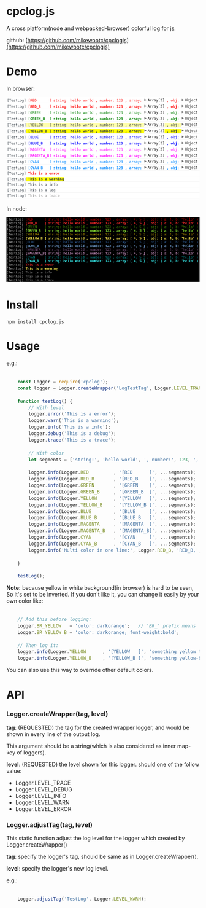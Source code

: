 # cpclog.js

A cross platform(node and webpacked-browser) colorful log for js.

github: [https://github.com/mikewootc/cpclogjs](https://github.com/mikewootc/cpclogjs)


# Demo

In browser:

![in_browser.png](./doc/in_browser.png)

In node:

![in_node.png](./doc/in_node.png)


# Install

    npm install cpclog.js


# Usage

e.g.:

``` javascript

    const Logger = require('cpclog');
    const logger = Logger.createWrapper('LogTestTag', Logger.LEVEL_TRACE);

    function testLog() {
        // With level
        logger.error('This is a error');
        logger.warn('This is a warning');
        logger.info('This is a info');
        logger.debug('This is a debug');
        logger.trace('This is a trace');

        // With color
        let segments = ['string:', 'hello world', ', number:', 123, ', array:', [4, 5], ', obj:', {a: 1, b: 'hello'}];

        logger.info(Logger.RED         , '[RED      ]', ...segments);
        logger.info(Logger.RED_B       , '[RED_B    ]', ...segments);
        logger.info(Logger.GREEN       , '[GREEN    ]', ...segments);
        logger.info(Logger.GREEN_B     , '[GREEN_B  ]', ...segments);
        logger.info(Logger.YELLOW      , '[YELLOW   ]', ...segments);
        logger.info(Logger.YELLOW_B    , '[YELLOW_B ]', ...segments);
        logger.info(Logger.BLUE        , '[BLUE     ]', ...segments);
        logger.info(Logger.BLUE_B      , '[BLUE_B   ]', ...segments);
        logger.info(Logger.MAGENTA     , '[MAGENTA  ]', ...segments);
        logger.info(Logger.MAGENTA_B   , '[MAGENTA_B]', ...segments);
        logger.info(Logger.CYAN        , '[CYAN     ]', ...segments);
        logger.info(Logger.CYAN_B      , '[CYAN_B   ]', ...segments);
        logger.info('Multi color in one line:', Logger.RED_B, 'RED_B,', Logger.GREEN_B, 'GREEN_B,', Logger.BLUE_B, 'BLUE_B,', Logger.CLR, 'and no color');

    }

    testLog();

```

**Note:** because yellow in white background(in browser) is hard to be seen, So it's set to be
inverted. If you don't like it, you can change it easily by your own color like:

``` javascript

    // Add this before logging:
    Logger.BR_YELLOW   = 'color: darkorange';   // 'BR_' prefix means 'browser'
    Logger.BR_YELLOW_B = 'color: darkorange; font-weight:bold';

    // Then log it:
    logger.info(Logger.YELLOW      , '[YELLOW   ]', 'something yellow to show');
    logger.info(Logger.YELLOW_B    , '[YELLOW_B ]', 'something yellow-bold to show');

```

You can also use this way to override other default colors.

# API

### Logger.createWrapper(tag, level)

**tag**: (REQUESTED) the tag for the created wrapper logger, and would be shown in every line of the output log.

This argument should be a string(which is also considered as inner map-key of loggers).

**level**: (REQUESTED) the level shown for this logger. should one of the follow value:

* Logger.LEVEL_TRACE
* Logger.LEVEL_DEBUG
* Logger.LEVEL_INFO 
* Logger.LEVEL_WARN 
* Logger.LEVEL_ERROR

### Logger.adjustTag(tag, level)

This static function adjust the log level for the logger which created by Logger.createWrapper()

**tag**: specify the logger's tag, should be same as in Logger.createWrapper().

**level**: specify the logger's new log level.

e.g.:

``` javascript

    Logger.adjustTag('TestLog', Logger.LEVEL_WARN);

```


